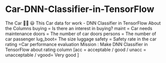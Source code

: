 # Car-DNN-Classifier-in-TensorFlow
The Car 🚗🚗 😃 This Car data for work - DNN Classifier in TensorFlow About the Columns buying = Is there an interest in buying? maint = Car needs maintenance doors = The number of car doors persons = The number of car passenger lug_boot= The size luggage safety = Safety rate in the car rating =Car performance evaluation Mission : Make DNN Classifier in TensorFlow about rating column [acc = acceptable / good / unacc = unacceptable / vgood= Very good ]
